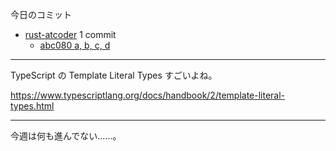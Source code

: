 今日のコミット

- [rust-atcoder](https://github.com/bouzuya/rust-atcoder) 1 commit
  - [abc080 a, b, c, d](https://github.com/bouzuya/rust-atcoder/commit/d1c385d87de8cb14507c7a064b9f37d99b48f1da)

---

TypeScript の Template Literal Types すごいよね。

<https://www.typescriptlang.org/docs/handbook/2/template-literal-types.html>

---

今週は何も進んでない……。
